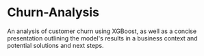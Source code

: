 # Churn-Analysis

An analysis of customer churn using XGBoost, as well as a concise presentation outlining the model's results in a business context and potential solutions and next steps.
